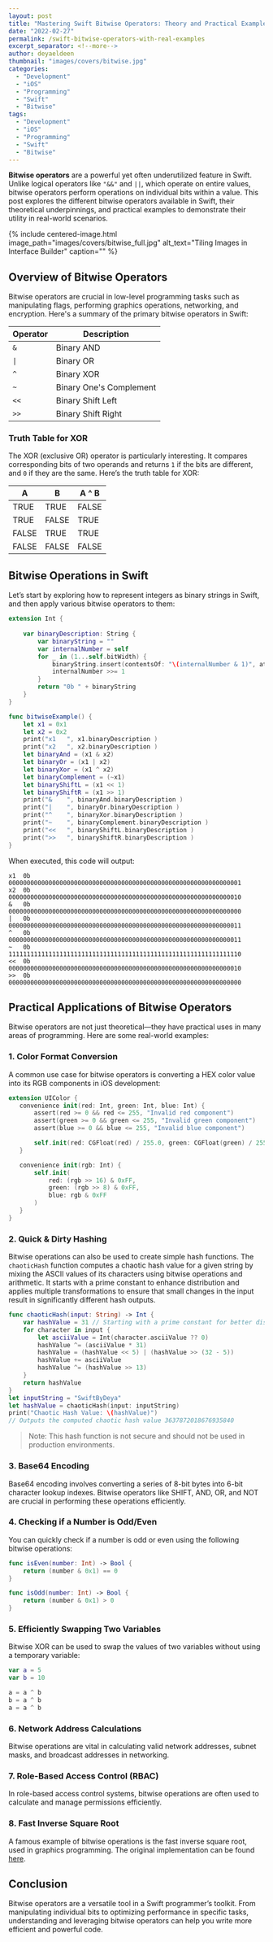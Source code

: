 ```yaml
---
layout: post
title: "Mastering Swift Bitwise Operators: Theory and Practical Examples"
date: "2022-02-27"
permalink: /swift-bitwise-operators-with-real-examples
excerpt_separator: <!--more-->
author: deyaeldeen
thumbnail: "images/covers/bitwise.jpg"
categories: 
  - "Development"
  - "iOS"
  - "Programming"
  - "Swift"
  - "Bitwise"
tags: 
  - "Development"
  - "iOS"
  - "Programming"
  - "Swift"
  - "Bitwise"
---
```


**Bitwise operators** are a powerful yet often underutilized feature in Swift. Unlike logical operators like `"&&"` and `||`, which operate on entire values, bitwise operators perform operations on individual bits within a value. This post explores the different bitwise operators available in Swift, their theoretical underpinnings, and practical examples to demonstrate their utility in real-world scenarios.

<!--more-->

{%
 include centered-image.html 
 image_path="images/covers/bitwise_full.jpg"
 alt_text="Tiling Images in Interface Builder" 
 caption=""
%}

## Overview of Bitwise Operators

Bitwise operators are crucial in low-level programming tasks such as manipulating flags, performing graphics operations, networking, and encryption. Here's a summary of the primary bitwise operators in Swift:

| **Operator**  | **Description**                   |
|---------------|-----------------------------------|
| `&`           | Binary AND                        |
| `\|`          | Binary OR                         |
| `^`           | Binary XOR                        |
| `~`           | Binary One's Complement           |
| `<<`          | Binary Shift Left                 |
| `>>`          | Binary Shift Right                |

### Truth Table for XOR

The XOR (exclusive OR) operator is particularly interesting. It compares corresponding bits of two operands and returns `1` if the bits are different, and `0` if they are the same. Here’s the truth table for XOR:

| A      | B      | A ^ B  |
|--------|--------|--------|
| TRUE   | TRUE   | FALSE  |
| TRUE   | FALSE  | TRUE   |
| FALSE  | TRUE   | TRUE   |
| FALSE  | FALSE  | FALSE  |

## Bitwise Operations in Swift

Let’s start by exploring how to represent integers as binary strings in Swift, and then apply various bitwise operators to them:

```swift
extension Int {
    
    var binaryDescription: String {
        var binaryString = ""
        var internalNumber = self
        for _ in (1...self.bitWidth) {
            binaryString.insert(contentsOf: "\(internalNumber & 1)", at: binaryString.startIndex)
            internalNumber >>= 1
        }
        return "0b " + binaryString
    }
}

func bitwiseExample() {
    let x1 = 0x1
    let x2 = 0x2
    print("x1	", x1.binaryDescription )
    print("x2	", x2.binaryDescription )
    let binaryAnd = (x1 & x2)
    let binaryOr = (x1 | x2)
    let binaryXor = (x1 ^ x2)
    let binaryComplement = (~x1)
    let binaryShiftL = (x1 << 1)
    let binaryShiftR = (x1 >> 1)
    print("&	", binaryAnd.binaryDescription )
    print("|	", binaryOr.binaryDescription )
    print("^	", binaryXor.binaryDescription )
    print("~	", binaryComplement.binaryDescription )
    print("<<	", binaryShiftL.binaryDescription )
    print(">>	", binaryShiftR.binaryDescription )
}
```

When executed, this code will output:

```
x1  0b 0000000000000000000000000000000000000000000000000000000000000001
x2  0b 0000000000000000000000000000000000000000000000000000000000000010
&   0b 0000000000000000000000000000000000000000000000000000000000000000
|   0b 0000000000000000000000000000000000000000000000000000000000000011
^   0b 0000000000000000000000000000000000000000000000000000000000000011
~   0b 1111111111111111111111111111111111111111111111111111111111111110
<<  0b 0000000000000000000000000000000000000000000000000000000000000010
>>  0b 0000000000000000000000000000000000000000000000000000000000000000
```

## Practical Applications of Bitwise Operators

Bitwise operators are not just theoretical—they have practical uses in many areas of programming. Here are some real-world examples:

### 1. Color Format Conversion

A common use case for bitwise operators is converting a HEX color value into its RGB components in iOS development:

```swift
extension UIColor {
   convenience init(red: Int, green: Int, blue: Int) {
       assert(red >= 0 && red <= 255, "Invalid red component")
       assert(green >= 0 && green <= 255, "Invalid green component")
       assert(blue >= 0 && blue <= 255, "Invalid blue component")

       self.init(red: CGFloat(red) / 255.0, green: CGFloat(green) / 255.0, blue: CGFloat(blue) / 255.0, alpha: 1.0)
   }

   convenience init(rgb: Int) {
       self.init(
           red: (rgb >> 16) & 0xFF,
           green: (rgb >> 8) & 0xFF,
           blue: rgb & 0xFF
       )
   }
}
```

### 2. Quick & Dirty Hashing

Bitwise operations can also be used to create simple hash functions. The `chaoticHash` function computes a chaotic hash value for a given string by mixing the ASCII values of its characters using bitwise operations and arithmetic. It starts with a prime constant to enhance distribution and applies multiple transformations to ensure that small changes in the input result in significantly different hash outputs. 


```swift
func chaoticHash(input: String) -> Int {
    var hashValue = 31 // Starting with a prime constant for better distribution
    for character in input {
        let asciiValue = Int(character.asciiValue ?? 0)
        hashValue ^= (asciiValue * 31)
        hashValue = (hashValue << 5) | (hashValue >> (32 - 5))
        hashValue += asciiValue
        hashValue ^= (hashValue >> 13)
    }
    return hashValue
}
let inputString = "SwiftByDeya"
let hashValue = chaoticHash(input: inputString)
print("Chaotic Hash Value: \(hashValue)")
// Outputs the computed chaotic hash value 3637872018676935840
```

> Note: This hash function is not secure and should not be used in production environments.


### 3. Base64 Encoding

Base64 encoding involves converting a series of 8-bit bytes into 6-bit character lookup indexes. Bitwise operators like SHIFT, AND, OR, and NOT are crucial in performing these operations efficiently.

### 4. Checking if a Number is Odd/Even

You can quickly check if a number is odd or even using the following bitwise operations:

```swift
func isEven(number: Int) -> Bool {
    return (number & 0x1) == 0
}

func isOdd(number: Int) -> Bool {
    return (number & 0x1) > 0
}
```

### 5. Efficiently Swapping Two Variables

Bitwise XOR can be used to swap the values of two variables without using a temporary variable:

```swift
var a = 5
var b = 10

a = a ^ b
b = a ^ b
a = a ^ b
```

### 6. Network Address Calculations

Bitwise operations are vital in calculating valid network addresses, subnet masks, and broadcast addresses in networking.

### 7. Role-Based Access Control (RBAC)

In role-based access control systems, bitwise operations are often used to calculate and manage permissions efficiently.

### 8. Fast Inverse Square Root

A famous example of bitwise operations is the fast inverse square root, used in graphics programming. The original implementation can be found [here](http://h14s.p5r.org/2012/09/0x5f3759df.html).

## Conclusion

Bitwise operators are a versatile tool in a Swift programmer’s toolkit. From manipulating individual bits to optimizing performance in specific tasks, understanding and leveraging bitwise operators can help you write more efficient and powerful code.
